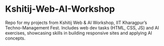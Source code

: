 # Kshitij-Web-AI-Workshop
Repo for my projects from Kshitij Web &amp; AI Workshop, IIT Kharagpur’s Techno-Management Fest. Includes web dev tasks (HTML, CSS, JS) and AI exercises, showcasing skills in building responsive sites and applying AI concepts.
